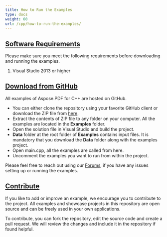 ```yaml
---
title: How to Run the Examples
type: docs
weight: 60
url: /cpp/how-to-run-the-examples/
---
```


## <ins>**Software Requirements**
Please make sure you meet the following requirements before downloading and running the examples.

1. Visual Studio 2013 or higher
## <ins>**Download from GitHub**
All examples of Aspose.PDF for C++ are hosted on GitHub.

- You can either clone the repository using your favorite GitHub client or download the ZIP file from [here](https://github.com/aspose-pdf/Aspose.PDF-for-C).
- Extract the contents of ZIP file to any folder on your computer. All the examples are located in the **Examples** folder.
- Open the solution file in Visual Studio and build the project.
- **Data** folder at the root folder of **Examples** contains input files. It is mandatory that you download the **Data** folder along with the examples project.
- Open main.cpp, all the examples are called from here.
- Uncomment the examples you want to run from within the project.

Please feel free to reach out using our [Forums](https://forum.aspose.com/c/pdf), if you have any issues setting up or running the examples.
## <ins>**Contribute**
If you like to add or improve an example, we encourage you to contribute to the project. All examples and showcase projects in this repository are open source and can be freely used in your own applications.

To contribute, you can fork the repository, edit the source code and create a pull request. We will review the changes and include it in the repository if found helpful.
